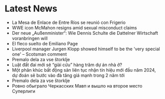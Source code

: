 # Latest News
-  La Mesa de Enlace de Entre Ríos se reunió con Frigerio
-  WWE icon McMahon resigns amid sexual misconduct claims
-  Der neue „Außenminister“: Wie Dennis Schulte die Dattelner Wirtschaft voranbringen will
-  El fleco suelto de Emiliano Page
-  Liverpool manager Jurgen Klopp showed himself to be the 'very special one' – Scotsman comment
-  Premalo dela za vse štorklje
-  Luật đất đai mới sẽ “giải cứu” hàng trăm dự án nhà ở?
-  Một phân khúc bất động sản liên tục nhận tín hiệu mới đầu năm 2024, dự đoán sẽ bước vào đà tăng giá mạnh trong 2 năm tới
-  Premalo dela za vse štorklje
-  Ровно обыграло Черкасских Мавп и вышло на второе место Суперлиги
